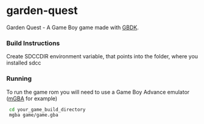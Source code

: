 # garden-quest
Garden Quest - A Game Boy game made with [GBDK](https://github.com/gbdk-2020/gbdk-2020/). 



### Build Instructions

Create SDCCDIR environment variable, that points into the folder, where you installed sdcc



### Running

To run the game rom you will need to use a Game Boy Advance emulator ([mGBA](https://mgba.io/) for example)

```bash
 cd your_game_build_directory
 mgba game/game.gba
```

